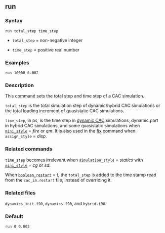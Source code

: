 ## run

### Syntax

	run total_step time_step

* `total_step` = non-negative integer

* `time_step` = positive real number

### Examples

	run 10000 0.002

### Description

This command sets the total step and time step of a CAC simulation.

`total_step` is the total simulation step of dynamic/hybrid CAC simulations or the total loading increment of quasistatic CAC simulations.

`time_step`, in ps, is the time step in [dynamic CAC](dynamics.md) simulations, dynamic part in hybrid CAC simulations, and some quasistatic simulations when [`mini_style`](minimize.md) = _fire_ or _qm_. It is also used in the [fix](fix.md) command when `assign_style` = _disp_.

### Related commands

`time_step` becomes irrelevant when [`simulation_style`](simulator.md) = _statics_ with [`mini_style`](minimize.md) = _cg_ or _sd_.

When [`boolean_restart`](restart.md) = _t_, the `total_step` is added to the time stamp read from the `cac_in.restart` file, instead of overriding it.

### Related files

`dynamics_init.f90`, `dynamics.f90`, and `hybrid.f90`.

### Default

	run 0 0.002